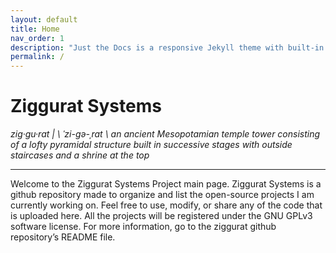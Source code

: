 ```yaml
---
layout: default
title: Home
nav_order: 1
description: "Just the Docs is a responsive Jekyll theme with built-in search that is easily customizable and hosted on GitHub Pages."
permalink: /
---
```


# Ziggurat Systems

*zig·gu·rat | \ ˈzi-gə-ˌrat  \ an ancient Mesopotamian temple tower consisting of a lofty pyramidal structure built in successive stages with outside staircases and a shrine at the top*

---

Welcome to the Ziggurat Systems Project main page. Ziggurat Systems is a github repository made to organize and list the open-source projects I am currently working on. Feel free to use, modify, or share any of the code that is uploaded here. All the projects will be registered under the GNU GPLv3 software license. For more information, go to the ziggurat github repository’s README file.
